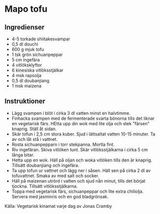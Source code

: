 # Mapo tofu

## Ingredienser

* 4-5 torkade shiitakesvampar
* 0,5 dl douchi
* 600 g mjuk tofu
* 1 tsk grön sichuanpeppar
* 5 cm ingefära
* 4 vitlöksklyftor
* 6 kinesiska vitlöksstjälkar
* 4 msk rapsolja
* 0,5 dl doubanjiang
* 1 msk maizena


## Instruktioner

* Lägg svampen i blöt i cirka 3 dl vatten minst en halvtimme.
* Finhacka svampen med de fermenterade svarta bönorna tills det liknar en vegetarisk färs. HEtta upp din wok med lite olja och stek "färsen" knaprig. Ställ åt sidan.
* Skär tofun i 2,5 cm stora kuber. Sjud i lättsaltat vatten 10-15 minuter. Ta av och låt stå i vattnet.
* Rosta sichuanpepparn i torr stekpanna. Mortla fint.
* Riv ingefäran. Skiva vitlöken tunt. Skär vitlöksstjälkarna i cirka 5 cm långa bitar.
* Hetta upp en wok. Häll på oljan och woka vitlöken tills den är knaprig. Tillsätt doubanjiang och ingefära.
* Ta upp tofun ur vattnet och lägg ner i såsen. Häll sen på cirka 2 dl av tofuvattnet. Smaka av med salt och socker.
* Häll på maizenan utrörd i vatten och sjud nån minut, tills det börjat tjockna. Tillsätt vitlöksstjälkarna.
* Toppa med vegetarisk färs, sichuanpeppar och lite extra chiliolja. Servera med jasminris och en god bladgrönsak.

Källa: Vegetarisk kinamat varje dag av Jonas Cramby